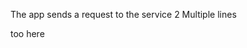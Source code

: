 <!-- snippet: appRequest -->
The app sends a request to the service 2
Multiple lines
<!-- /snippet -->
<!-- snippet: too -->too here<!-- /snippet -->
